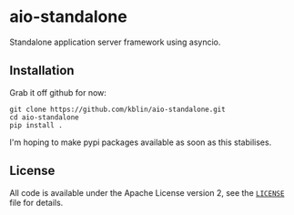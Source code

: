 # aio-standalone

Standalone application server framework using asyncio.

## Installation

Grab it off github for now:

```
git clone https://github.com/kblin/aio-standalone.git
cd aio-standalone
pip install .
```

I'm hoping to make pypi packages available as soon as this stabilises.

## License
All code is available under the Apache License version 2, see the
[`LICENSE`](LICENSE) file for details.

